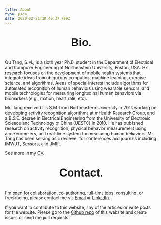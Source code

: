 ```yaml
---
title: About
type: page
date: 2020-02-21T18:40:37.799Z
---
```

## **Bio.**

Qu Tang, S.M., is a sixth year Ph.D. student in the Department of Electrical and Computer Engineering at Northeastern University, Boston, USA. His research focuses on the development of mobile health systems that integrate ideas from ubiquitous computing, machine learning, exercise science, and algorithms. Areas of special interest include algorithms for automated recognition of human behaviors using wearable sensors, and mobile technologies for measuring longitudinal human behaviors via biomarkers (e.g., motion, heart rate, etc).

Mr. Tang received his S.M. from Northeastern University in 2013 working on developing activity recognition algorithms at mHealth Research Group, and a B.S.E. degree in Electrical Engineering from the University of Electronic Science and Technology of China (UESTC) in 2010. He has published research on activity recognition, physical behavior measurement using accelerometers, and real-time system for measuring human behaviors. Mr. Tang has been serving as a reviewer for conferences and journals including IMWUT, Sensors, and JMIR.

See more in my [CV](media/uploads/CV_Tang.pdf).

## **Contact.**

I'm open for collaboration, co-authoring, full-time jobs, consulting, or freelancing, please contact me via [Email](https://mailhide.io/e/SthF9) or [LinkedIn](https://www.linkedin.com/in/qutang/). 

If you want to contribute to this website, any of the articles or write posts for the website. Please go to the [Github repo](https://github.com/qutang/v2.qutang.dev) of this website and create issues or send me pull requests. 

<style>

h2 {
    text-align: center;
    font-size: 36px;
    font-family: "Lora", sans-serif;
    margin: 1em auto;
}
</style>
